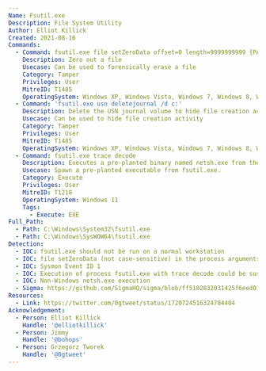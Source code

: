 ```yaml
---
Name: Fsutil.exe
Description: File System Utility
Author: Elliot Killick
Created: 2021-08-16
Commands:
  - Command: fsutil.exe file setZeroData offset=0 length=9999999999 {PATH_ABSOLUTE}
    Description: Zero out a file
    Usecase: Can be used to forensically erase a file
    Category: Tamper
    Privileges: User
    MitreID: T1485
    OperatingSystem: Windows XP, Windows Vista, Windows 7, Windows 8, Windows 8.1, Windows 10
  - Command: 'fsutil.exe usn deletejournal /d c:'
    Description: Delete the USN journal volume to hide file creation activity
    Usecase: Can be used to hide file creation activity
    Category: Tamper
    Privileges: User
    MitreID: T1485
    OperatingSystem: Windows XP, Windows Vista, Windows 7, Windows 8, Windows 8.1, Windows 10
  - Command: fsutil.exe trace decode
    Description: Executes a pre-planted binary named netsh.exe from the current directory.
    Usecase: Spawn a pre-planted executable from fsutil.exe.
    Category: Execute
    Privileges: User
    MitreID: T1218
    OperatingSystem: Windows 11
    Tags:
      - Execute: EXE
Full_Path:
  - Path: C:\Windows\System32\fsutil.exe
  - Path: C:\Windows\SysWOW64\fsutil.exe
Detection:
  - IOC: fsutil.exe should not be run on a normal workstation
  - IOC: file setZeroData (not case-sensitive) in the process arguments
  - IOC: Sysmon Event ID 1
  - IOC: Execution of process fsutil.exe with trace decode could be suspicious
  - IOC: Non-Windows netsh.exe execution
  - Sigma: https://github.com/SigmaHQ/sigma/blob/ff5102832031425f6eed011dd3a2e62653008c94/rules/windows/process_creation/proc_creation_win_susp_fsutil_usage.yml
Resources:
  - Link: https://twitter.com/0gtweet/status/1720724516324704404
Acknowledgement:
  - Person: Elliot Killick
    Handle: '@elliotkillick'
  - Person: Jimmy
    Handle: '@bohops'
  - Person: Grzegorz Tworek
    Handle: '@0gtweet'
---
```

